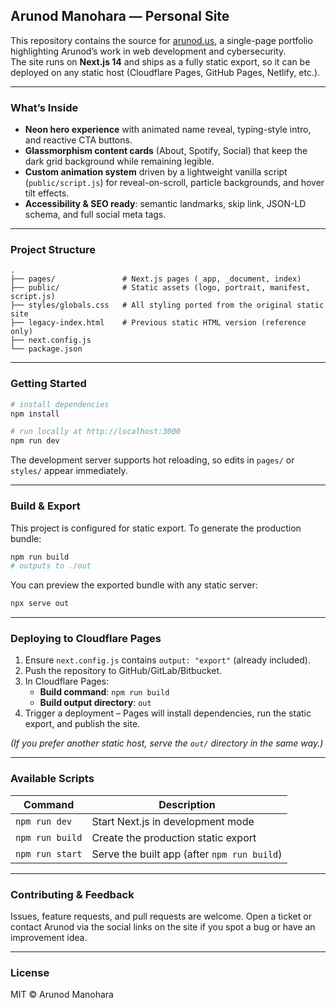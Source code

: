 ## Arunod Manohara — Personal Site

This repository contains the source for [arunod.us](https://arunod.us), a single-page portfolio highlighting Arunod’s work in web development and cybersecurity.  
The site runs on **Next.js 14** and ships as a fully static export, so it can be deployed on any static host (Cloudflare Pages, GitHub Pages, Netlify, etc.).

---

### What’s Inside

- **Neon hero experience** with animated name reveal, typing-style intro, and reactive CTA buttons.
- **Glassmorphism content cards** (About, Spotify, Social) that keep the dark grid background while remaining legible.
- **Custom animation system** driven by a lightweight vanilla script (`public/script.js`) for reveal-on-scroll, particle backgrounds, and hover tilt effects.
- **Accessibility & SEO ready**: semantic landmarks, skip link, JSON-LD schema, and full social meta tags.

---

### Project Structure

```
.
├── pages/               # Next.js pages (_app, _document, index)
├── public/              # Static assets (logo, portrait, manifest, script.js)
├── styles/globals.css   # All styling ported from the original static site
├── legacy-index.html    # Previous static HTML version (reference only)
├── next.config.js
└── package.json
```

---

### Getting Started

```bash
# install dependencies
npm install

# run locally at http://localhost:3000
npm run dev
```

The development server supports hot reloading, so edits in `pages/` or `styles/` appear immediately.

---

### Build & Export

This project is configured for static export. To generate the production bundle:

```bash
npm run build
# outputs to ./out
```

You can preview the exported bundle with any static server:

```bash
npx serve out
```

---

### Deploying to Cloudflare Pages

1. Ensure `next.config.js` contains `output: "export"` (already included).
2. Push the repository to GitHub/GitLab/Bitbucket.
3. In Cloudflare Pages:
   - **Build command**: `npm run build`
   - **Build output directory**: `out`
4. Trigger a deployment – Pages will install dependencies, run the static export, and publish the site.

*(If you prefer another static host, serve the `out/` directory in the same way.)*

---

### Available Scripts

| Command         | Description                              |
|-----------------|------------------------------------------|
| `npm run dev`   | Start Next.js in development mode        |
| `npm run build` | Create the production static export      |
| `npm run start` | Serve the built app (after `npm run build`) |

---

### Contributing & Feedback

Issues, feature requests, and pull requests are welcome. Open a ticket or contact Arunod via the social links on the site if you spot a bug or have an improvement idea.

---

### License

MIT © Arunod Manohara
